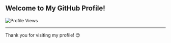 ## Welcome to My GitHub Profile!

![Profile Views](https://komarev.com/ghpvc/?username=dypixx&label=Profile%20Views&color=blue&style=flat-square)

---

Thank you for visiting my profile! 😊
